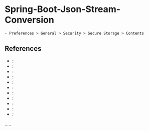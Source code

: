 Spring-Boot-Json-Stream-Conversion
==================================

```
- Preferences > General > Security > Secure Storage > Contents

```


References
----------
- []( ""):
- []( ""):
- []( ""):
- []( ""):
- []( ""):
- []( ""):
- []( ""):
- []( ""):
- []( ""):
- []( ""):
- []( ""):


.....
